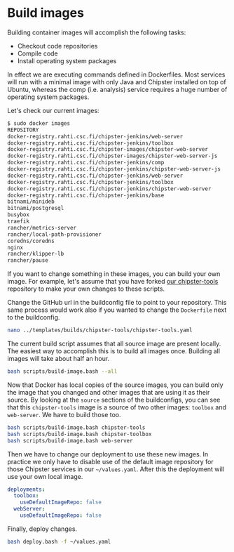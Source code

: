 # Build images

Building container images will accomplish the following tasks:

* Checkout code repositories
* Compile code
* Install operating system packages

In effect we are executing commands defined in Dockerfiles. Most services will run with a minimal image with only Java and Chipster installed on top of Ubuntu, whereas the comp (i.e. analysis) service requires a huge number of operating system
packages.

Let's check our current images:

```bash
$ sudo docker images
REPOSITORY                                                             TAG                   IMAGE ID            CREATED             SIZE
docker-registry.rahti.csc.fi/chipster-jenkins/web-server               latest                cacf01c1a492        23 minutes ago      1.72GB
docker-registry.rahti.csc.fi/chipster-jenkins/toolbox                  latest                3339746c88c1        28 minutes ago      1.57GB
docker-registry.rahti.csc.fi/chipster-images/chipster-web-server       latest                cb9257dac46e        32 minutes ago      1.5GB
docker-registry.rahti.csc.fi/chipster-images/chipster-web-server-js    latest                2a73dd624962        34 minutes ago      766MB
docker-registry.rahti.csc.fi/chipster-jenkins/comp                     latest                471fecae8202        2 weeks ago         2.11GB
docker-registry.rahti.csc.fi/chipster-jenkins/chipster-web-server-js   latest                fb7d0c3fb87f        2 weeks ago         819MB
docker-registry.rahti.csc.fi/chipster-jenkins/web-server               <none>                e8e4fdca93d5        2 weeks ago         1.72GB
docker-registry.rahti.csc.fi/chipster-jenkins/toolbox                  <none>                3c992e1de945        2 weeks ago         1.57GB
docker-registry.rahti.csc.fi/chipster-jenkins/chipster-web-server      latest                9c88753a944c        2 weeks ago         1.56GB
docker-registry.rahti.csc.fi/chipster-jenkins/base                     latest                98a49405eabc        2 weeks ago         298MB
bitnami/minideb                                                        stretch               ed288f60eff7        3 weeks ago         53.7MB
bitnami/postgresql                                                     11.6.0-debian-9-r48   6db6971e4c89        7 weeks ago         225MB
busybox                                                                latest                6d5fcfe5ff17        2 months ago        1.22MB
traefik                                                                1.7.19                aa764f7db305        4 months ago        85.7MB
rancher/metrics-server                                                 v0.3.6                9dd718864ce6        4 months ago        39.9MB
rancher/local-path-provisioner                                         v0.0.11               9d12f9848b99        5 months ago        36.2MB
coredns/coredns                                                        1.6.3                 c4d3d16fe508        6 months ago        44.3MB
nginx                                                                  1.16.0                ae893c58d83f        6 months ago        109MB
rancher/klipper-lb                                                     v0.1.2                897ce3c5fc8f        9 months ago        6.1MB
rancher/pause                                                          3.1                   da86e6ba6ca1        2 years ago         742kB
```

If you want to change something in these images, you can build your own image. For example, let's assume that you have forked [our chipster-tools](https://github.com/chipster/chipster-tools) repository to make your own changes to these scripts. 

Change the GitHub url in the buildconfig file to point to your repository. This same process would work also if you wanted to change the `Dockerfile` next to the buildconfig.

```bash
nano ../templates/builds/chipster-tools/chipster-tools.yaml
```

The current build script assumes that all source image are present locally. The easiest way to accomplish this is to build all images once. Building all images will take about half an hour. 

```bash
bash scripts/build-image.bash --all
```

Now that Docker has local copies of the source images, you can build only the image that you changed and other images that are using it as their source. By looking at the `source` sections of the buildconfigs, you can see that this `chipster-tools` image is a source of two other images: `toolbox` and `web-server`. We have to build those too.

```bash
bash scripts/build-image.bash chipster-tools
bash scripts/build-image.bash chipster-toolbox
bash scripts/build-image.bash web-server
```

Then we have to change our deployment to use these new images. In practice we only have to disable use of the default image repository for those Chipster services in our `~/values.yaml`. After this the deployment will use your own local image.

```yaml
deployments:
  toolbox:
    useDefaultImageRepo: false
  webServer:
    useDefaultImageRepo: false
```

Finally, deploy changes.

```bash
bash deploy.bash -f ~/values.yaml
``` 
